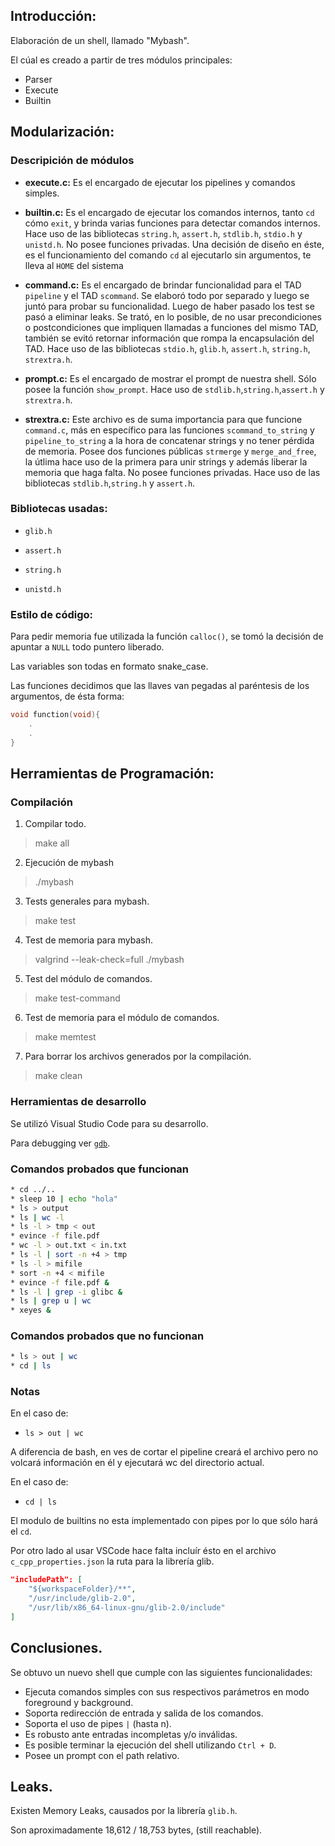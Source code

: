 ## Introducción:
Elaboración de un shell, llamado "Mybash". 

El cúal es creado a partir de tres módulos principales:
- Parser
- Execute
- Builtin

## Modularización: 

### Descripición de módulos

* **execute.c:** Es el encargado de ejecutar los pipelines y comandos simples.
* **builtin.c:** Es el encargado de ejecutar los comandos internos, tanto `cd` cómo `exit`, y brinda varias funciones para detectar comandos internos. Hace uso de las bibliotecas `string.h`, `assert.h`, `stdlib.h`, `stdio.h` y `unistd.h`. No posee funciones privadas. Una decisión de diseño en éste, es el funcionamiento del comando `cd` al ejecutarlo sin argumentos, te lleva al `HOME` del sistema

* **command.c:** Es el encargado de brindar funcionalidad para el TAD `pipeline` y el TAD `scommand`. Se elaboró todo por separado y luego se juntó para probar su funcionalidad. Luego de haber pasado los test se pasó a eliminar leaks. Se trató, en lo posible, de no usar precondiciones o postcondiciones que impliquen llamadas a funciones del mismo TAD, también se evitó retornar información que rompa la encapsulación del TAD. Hace uso de las bibliotecas `stdio.h`, `glib.h`, `assert.h`, `string.h`, `strextra.h`.

* **prompt.c:** Es el encargado de mostrar el prompt de nuestra shell. Sólo posee la función `show_prompt`. Hace uso de `stdlib.h`,`string.h`,`assert.h` y `strextra.h`.

* **strextra.c:** Este archivo es de suma importancia para que funcione `command.c`, más en específico para las funciones `scommand_to_string` y `pipeline_to_string` a la hora de concatenar strings y no tener pérdida de memoria. Posee dos funciones públicas `strmerge` y `merge_and_free`, la útlima hace uso de la primera para unir strings y además liberar la memoria que haga falta. No posee funciones privadas. Hace uso de las bibliotecas `stdlib.h`,`string.h` y `assert.h`.

### Bibliotecas usadas:

- ```glib.h```

- ```assert.h```

- ```string.h```

- ```unistd.h ```

### Estilo de código:

Para pedir memoria fue utilizada la función ```calloc()```, se tomó la decisión de apuntar a ```NULL``` todo puntero liberado.

Las variables son todas en formato snake_case.

Las funciones decidimos que las llaves van pegadas al paréntesis de los argumentos, de ésta forma:

```C
void function(void){
    .
    .
}
```



## Herramientas de Programación: 

### Compilación

1. Compilar todo.

> make all

2. Ejecución de mybash

> ./mybash

3. Tests generales para mybash.

> make test

4. Test de memoria para mybash.

> valgrind --leak-check=full  ./mybash

5. Test del módulo de comandos.

> make test-command

6. Test de memoria para el módulo de comandos. 

> make memtest

7. Para borrar los archivos generados por la compilación.

> make clean

### Herramientas de desarrollo

Se utilizó Visual Studio Code para su desarrollo.

Para debugging ver [`gdb`](https://drive.google.com/file/d/1XSperdoS3aue-omF06fgnaS7cFHHhNmR/view).


### Comandos probados que funcionan
``` Bash
* cd ../..
* sleep 10 | echo "hola"
* ls > output 
* ls | wc -l
* ls -l > tmp < out
* evince -f file.pdf
* wc -l > out.txt < in.txt
* ls -l | sort -n +4 > tmp
* ls -l > mifile
* sort -n +4 < mifile
* evince -f file.pdf &
* ls -l | grep -i glibc &
* ls | grep u | wc
* xeyes &
```

### Comandos probados que no funcionan
```Bash
* ls > out | wc
* cd | ls
```

### Notas

En el caso de:

* `ls > out | wc `

A diferencia de bash, en ves de cortar el pipeline creará el archivo pero no volcará información en él y ejecutará wc del directorio actual.

En el caso de: 

* `cd | ls` 

El modulo de builtins no esta implementado con pipes por lo que sólo hará el `cd`.

Por otro lado al usar VSCode hace falta incluír ésto en el archivo `c_cpp_properties.json` la ruta para la librería glib.

```JSON
"includePath": [
    "${workspaceFolder}/**",
    "/usr/include/glib-2.0",
    "/usr/lib/x86_64-linux-gnu/glib-2.0/include"
]
```


## Conclusiones.

Se obtuvo un nuevo shell que cumple con las siguientes funcionalidades:
    
* Ejecuta comandos simples con sus respectivos parámetros en modo foreground y
background.
* Soporta redirección de entrada y salida de los comandos.
* Soporta el uso de pipes `|` (hasta n).
* Es robusto ante entradas incompletas y/o inválidas.
* Es posible terminar la ejecución del shell utilizando `Ctrl + D`.
* Posee un prompt con el path relativo.

## Leaks.

Existen Memory Leaks, causados por la librería `glib.h`.

Son aproximadamente 18,612 / 18,753 bytes, (still reachable).
